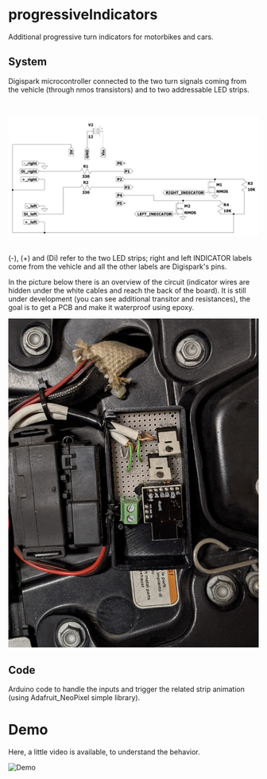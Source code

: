 # progressiveIndicators
Additional progressive turn indicators for motorbikes and cars.

## System
Digispark microcontroller connected to the two turn signals coming from the vehicle (through nmos transistors) and to two addressable LED strips.
&nbsp;

&nbsp;

![Schematic](schematic/spice_schematic.jpg)
&nbsp;

(-), (+) and (Di) refer to the two LED strips; right and left INDICATOR labels come from the vehicle and all the other labels are Digispark's pins.
&nbsp;

In the picture below there is an overview of the circuit (indicator wires are hidden under the white cables and reach the back of the board).
It is still under development (you can see additional transitor and resistances), the goal is to get a PCB and make it waterproof using epoxy.
&nbsp;

![Overview](system/circuit.jpg)

## Code
Arduino code to handle the inputs and trigger the related strip animation (using Adafruit_NeoPixel simple library).

# Demo
Here, a little video is available, to understand the behavior.
&nbsp;

![Demo](system/demo.gif)

